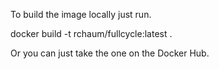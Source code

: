 To build the image locally just run.

 docker build -t rchaum/fullcycle:latest .

 Or you can just take the one on the Docker Hub.
 

